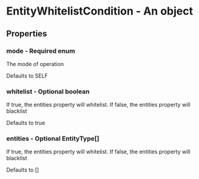 

# EntityWhitelistCondition - An object



## Properties



### mode - Required enum



 The mode of operation



Defaults to SELF



### whitelist - Optional boolean



 If true, the entities property will whitelist. If false, the entities property will blacklist



Defaults to true



### entities - Optional EntityType[]



 If true, the entities property will whitelist. If false, the entities property will blacklist



Defaults to []

